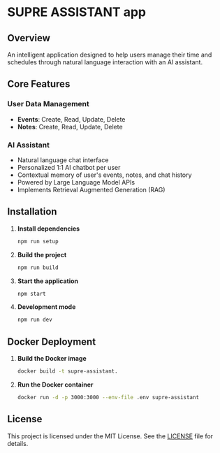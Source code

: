 # SUPRE ASSISTANT app

## Overview

An intelligent application designed to help users manage their time and schedules through natural language interaction with an AI assistant.

## Core Features

### User Data Management
- **Events**: Create, Read, Update, Delete
- **Notes**: Create, Read, Update, Delete

### AI Assistant
- Natural language chat interface
- Personalized 1:1 AI chatbot per user
- Contextual memory of user's events, notes, and chat history
- Powered by Large Language Model APIs
- Implements Retrieval Augmented Generation (RAG)

## Installation

1. **Install dependencies**
   ```bash
   npm run setup
   ```
2. **Build the project**
   ```bash
   npm run build
   ```

3. **Start the application**
   ```bash
   npm start
   ```

4. **Development mode**
   ```bash
   npm run dev
   ```

## Docker Deployment

1. **Build the Docker image**
   ```bash
   docker build -t supre-assistant.
   ```

2. **Run the Docker container**
   ```bash
   docker run -d -p 3000:3000 --env-file .env supre-assistant
   ```

## License

This project is licensed under the MIT License. See the [LICENSE](LICENSE) file for details.
